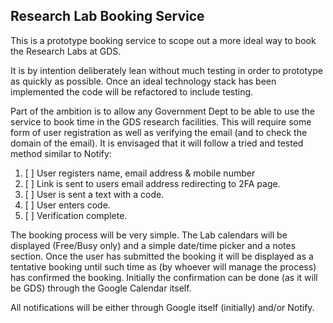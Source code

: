 ## Research Lab Booking Service

This is a prototype booking service to scope out a more ideal way to book the Research Labs at GDS.

It is by intention deliberately lean without much testing in order to prototype as quickly as possible.
Once an ideal technology stack has been implemented the code will be refactored to include testing.

Part of the ambition is to allow any Government Dept to be able to use the service to book time in the GDS research facilities.
This will require some form of user registration as well as verifying the email (and to check the domain of the email).
It is envisaged that it will follow a tried and tested method similar to Notify:

1. [ ] User registers name, email address & mobile number
2. [ ] Link is sent to users email address redirecting to 2FA page.
3. [ ] User is sent a text with a code.
4. [ ] User enters code.
5. [ ] Verification complete.

The booking process will be very simple. The Lab calendars will be displayed (Free/Busy only) and a simple date/time picker and a notes section.
Once the user has submitted the booking it will be displayed as a tentative booking until such time as (by whoever will manage the process) has confirmed the booking. Initially the confirmation can be done (as it will be GDS) through the Google Calendar itself.

All notifications will be either through Google itself (initially) and/or Notify.
